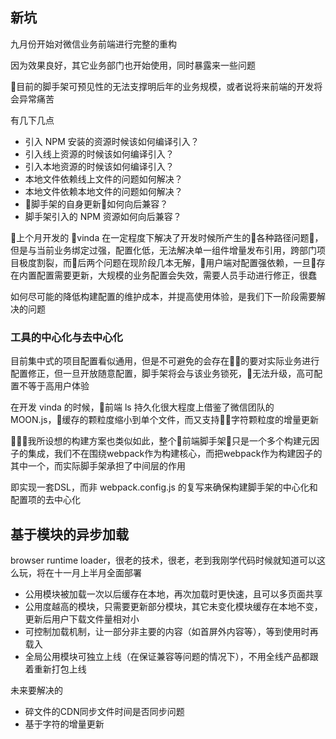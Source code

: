 ## 新坑
九月份开始对微信业务前端进行完整的重构

因为效果良好，其它业务部门也开始使用，同时暴露来一些问题

目前的脚手架可预见性的无法支撑明后年的业务规模，或者说将来前端的开发将会异常痛苦

有几下几点
- 引入 NPM 安装的资源时候该如何编译引入？
- 引入线上资源的时候该如何编译引入？
- 引入本地资源的时候该如何编译引入？
- 本地文件依赖线上文件的问题如何解决？
- 本地文件依赖本地文件的问题如何解决？
- 脚手架的自身更新如何向后兼容？
- 脚手架引入的 NPM 资源如何向后兼容？


上个月开发的 vinda 在一定程度下解决了开发时候所产生的各种路径问题，但是与当前业务绑定过强，配置化低，无法解决单一组件增量发布引用，跨部门项目极度割裂，而后两个问题在现阶段几本无解，用户端对配置强依赖，一旦存在内置配置需要更新，大规模的业务配置会失效，需要人员手动进行修正，很蠢

如何尽可能的降低构建配置的维护成本，并提高使用体验，是我们下一阶段需要解决的问题

### 工具的中心化与去中心化

目前集中式的项目配置看似通用，但是不可避免的会存在的要对实际业务进行配置修正，但一旦开放随意配置，脚手架将会与该业务锁死，无法升级，高可配置不等于高用户体验


在开发 vinda 的时候，前端 ls 持久化很大程度上借鉴了微信团队的 MOON.js，缓存的颗粒度缩小到单个文件，而又支持字符颗粒度的增量更新

我所设想的构建方案也类似如此，整个前端脚手架只是一个多个构建元因子的集成，我们不在围绕webpack作为构建核心，而把webpack作为构建因子的其中一个，而实际脚手架承担了中间层的作用

即实现一套DSL，而非 webpack.config.js 的复写来确保构建脚手架的中心化和配置项的去中心化

## 基于模块的异步加载

browser runtime loader，很老的技术，很老，老到我刚学代码时候就知道可以这么玩，将在十一月上半月全面部署

- 公用模块被加载一次以后缓存在本地，再次加载时更快速，且可以多页面共享
- 公用度越高的模块，只需要更新部分模块，其它未变化模块缓存在本地不变，更新后用户下载文件量相对小
- 可控制加载机制，让一部分非主要的内容（如首屏外内容等），等到使用时再载入
- 全局公用模块可独立上线（在保证兼容等问题的情况下），不用全线产品都跟着重新打包上线

未来要解决的 
- 碎文件的CDN同步文件时间是否同步问题
- 基于字符的增量更新
